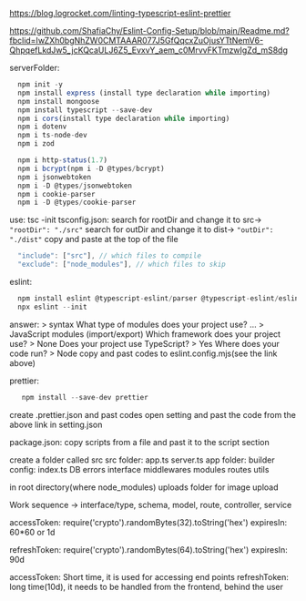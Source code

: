 https://blog.logrocket.com/linting-typescript-eslint-prettier

https://github.com/ShafiaChy/Eslint-Config-Setup/blob/main/Readme.md?fbclid=IwZXh0bgNhZW0CMTAAAR077J5GfQqcxZuOjusYTtNemV6-QhpqefLkdJw5_jcKQcaULJ6Z5_EvxvY_aem_c0MrvvFKTmzwIgZd_mS8dg

serverFolder:
```js
  npm init -y
  npm install express (install type declaration while importing)
  npm install mongoose
  npm install typescript --save-dev
  npm i cors(install type declaration while importing)
  npm i dotenv
  npm i ts-node-dev
  npm i zod

  npm i http-status(1.7)
  npm i bcrypt(npm i -D @types/bcrypt)
  npm i jsonwebtoken
  npm i -D @types/jsonwebtoken
  npm i cookie-parser
  npm i -D @types/cookie-parser
```

use: tsc -init
tsconfig.json:
  search for rootDir and change it to src-> `"rootDir": "./src"`
  search for outDir and change it to dist-> `"outDir": "./dist"`
  copy and paste at the top of the file
  ```js
	"include": ["src"], // which files to compile
  	"exclude": ["node_modules"], // which files to skip
  ```

eslint:
```js
  npm install eslint @typescript-eslint/parser @typescript-eslint/eslint-plugin --save-dev
  npx eslint --init
```
  answer:
    > syntax
    What type of modules does your project use? ...
    > JavaScript modules (import/export)
    Which framework does your project use?
    > None
    Does your project use TypeScript?
    > Yes
    Where does your code run? 
    > Node
  copy and past codes to eslint.config.mjs(see the link above)

prettier:
```js
   npm install --save-dev prettier
```
   create .prettier.json and past codes 
   open setting and past the code from the above link in setting.json

package.json:
  copy scripts from a file and past it to the script section

create a folder called src
src folder:
  app.ts
  server.ts
  app folder:
	builder
	config: index.ts
	DB
	errors
	interface
	middlewares
	modules
	routes
	utils

in root directory(where node_modules)
uploads folder for image upload

Work sequence -> interface/type, schema, model, route, controller, service

accessToken: require('crypto').randomBytes(32).toString('hex')
expiresIn: 60*60 or 1d

refreshToken: require('crypto').randomBytes(64).toString('hex')
expiresIn: 90d

accessToken: Short time, it is used for accessing end points
refreshToken: long time(10d), it needs to be handled from the frontend, behind the user


